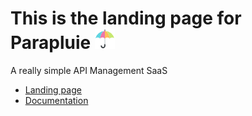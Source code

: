# This is the landing page for Parapluie ![alt text](image.png)

A really simple API Management SaaS

- [Landing page](https://parapluie-io.github.io/)
- [Documentation](https://parapluie-io.github.io/docs)